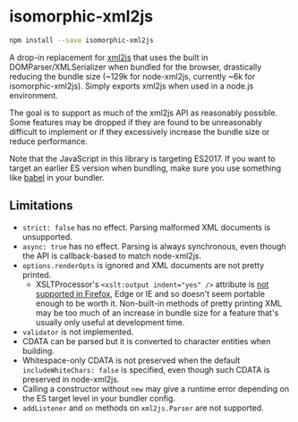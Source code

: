 # isomorphic-xml2js

```sh
npm install --save isomorphic-xml2js
```

A drop-in replacement for [xml2js](https://www.npmjs.com/package/xml2js) that uses the built in DOMParser/XMLSerializer when bundled for the browser, drastically reducing the bundle size (~129k for node-xml2js, currently ~6k for isomorphic-xml2js). Simply exports xml2js when used in a node.js environment.

The goal is to support as much of the xml2js API as reasonably possible. Some features may be dropped if they are found to be unreasonably difficult to implement or if they excessively increase the bundle size or reduce performance.

Note that the JavaScript in this library is targeting ES2017. If you want to target an earlier ES version when bundling, make sure you use something like [babel](https://github.com/babel/babel) in your bundler.

## Limitations

- `strict: false` has no effect. Parsing malformed XML documents is unsupported.
- `async: true` has no effect. Parsing is always synchronous, even though the API is callback-based to match node-xml2js.
- `options.renderOpts` is ignored and XML documents are not pretty printed.
  - XSLTProcessor's `<xslt:output indent="yes" />` attribute is [not supported in Firefox](https://developer.mozilla.org/en-US/docs/Web/XSLT/output), Edge or IE and so doesn't seem portable enough to be worth it. Non-built-in methods of pretty printing XML may be too much of an increase in bundle size for a feature that's usually only useful at development time.
- `validator` is not implemented.
- CDATA can be parsed but it is converted to character entities when building.
- Whitespace-only CDATA is not preserved when the default `includeWhiteChars: false` is specified, even though such CDATA is preserved in node-xml2js.
- Calling a constructor without `new` may give a runtime error depending on the ES target level in your bundler config.
- `addListener` and `on` methods on `xml2js.Parser` are not supported.
